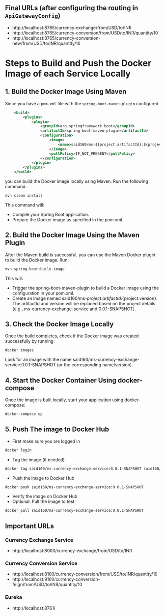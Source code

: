 ## Final URLs (after configuring the routing in ```ApiGatewayConfig```)
- http://localhost:8765/currency-exchange/from/USD/to/INR
- http://localhost:8765/currency-conversion/from/USD/to/INR/quantity/10
- http://localhost:8765/currency-conversion-new/from/USD/to/INR/quantity/10


# Steps to Build and Push the Docker Image of each Service Locally

## 1. Build the Docker Image Using Maven
Since you have a `pom.xml` file with the `spring-boot-maven-plugin` configured:  
``` xml
    <build>
        <plugins>
            <plugin>
                <groupId>org.springframework.boot</groupId>
                <artifactId>spring-boot-maven-plugin</artifactId>
                <configuration>
                    <image>
                        <name>said160/ms-${project.artifactId}:${project.version}</name>
                    </image>
                    <pullPolicy>IF_NOT_PRESENT</pullPolicy>
                </configuration>
            </plugin>
        </plugins>
    </build>
```

you can build the Docker image locally using Maven. Run the following command:

```bash
mvn clean install
```

This command will:
 - Compile your Spring Boot application.
 - Prepare the Docker image as specified in the pom.xml.


## 2. Build the Docker Image Using the Maven Plugin
   After the Maven build is successful, you can use the Maven Docker plugin to build the Docker image. Run:

```bash
mvn spring-boot:build-image
```

This will:

- Trigger the spring-boot-maven-plugin to build a Docker image using the configuration in your pom.xml.
- Create an image named said160/ms-${project.artifactId}:${project.version}. The artifactId and version will be replaced based on the project details (e.g., ms-currency-exchange-service and 0.0.1-SNAPSHOT).

## 3.  Check the Docker Image Locally
   Once the build completes, check if the Docker image was created successfully by running:

````bash
docker images
````
Look for an image with the name said160/ms-currency-exchange-service:0.0.1-SNAPSHOT (or the corresponding name/version).

## 4.  Start the Docker Container Using docker-compose

Once the image is built locally, start your application using docker-compose:

````bash
docker-compose up
````

## 5. Push The image to Docker Hub
- First make sure you are logged in
```bash
docker login
```

- Tag the image (if needed)
```bash
docker tag said160/ms-currency-exchange-service:0.0.1-SNAPSHOT said160/ms-currency-exchange-service:0.0.1-SNAPSHOT
```

- Push the image to Docker Hub
```bash
docker push said160/ms-currency-exchange-service:0.0.1-SNAPSHOT
```
- Verify the image on Docker Hub
- Optional: Pull the image to test
``` bash
docker pull said160/ms-currency-exchange-service:0.0.1-SNAPSHOT
 ```




## Important URLs
### Currency Exchange Service
- http://localhost:8000/currency-exchange/from/USD/to/INR
### Currency Conversion Service
- http://localhost:8100/currency-conversion/from/USD/to/INR/quantity/10
- http://localhost:8100/currency-conversion-feign/from/USD/to/INR/quantity/10
### Eureka
- http://localhost:8761/
